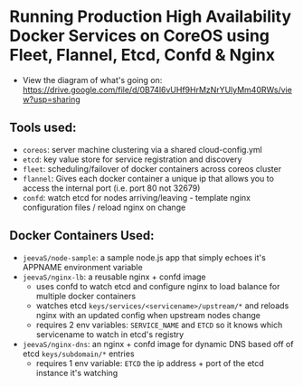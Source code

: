 # Running Production High Availability Docker Services on CoreOS using Fleet, Flannel, Etcd, Confd & Nginx

- View the diagram of what's going on: https://drive.google.com/file/d/0B74l6vUHf9HrMzNrYUlyMm40RWs/view?usp=sharing

## Tools used:
- `coreos`: server machine clustering via a shared cloud-config.yml
- `etcd`: key value store for service registration and discovery
- `fleet`: scheduling/failover of docker containers across coreos cluster
- `flannel`: Gives each docker container a unique ip that allows you to access the internal port (i.e. port 80 not 32679)
- `confd`: watch etcd for nodes arriving/leaving - template nginx configuration files / reload nginx on change

## Docker Containers Used:
- `jeevaS/node-sample`: a sample node.js app that simply echoes it's APPNAME environment variable
- `jeevaS/nginx-lb`: a reusable nginx + confd image
  - uses confd to watch etcd and configure nginx to load balance for multiple docker containers
  - watches etcd `keys/services/<servicename>/upstream/*` and reloads nginx with an updated config when upstream nodes change
  - requires 2 env variables: `SERVICE_NAME` and `ETCD` so it knows which servicename to watch in etcd's registry
- `jeevaS/nginx-dns`: an nginx + confd image for dynamic DNS based off of etcd `keys/subdomain/*` entries
  - requires 1 env variable: `ETCD` the ip address + port of the etcd instance it's watching
